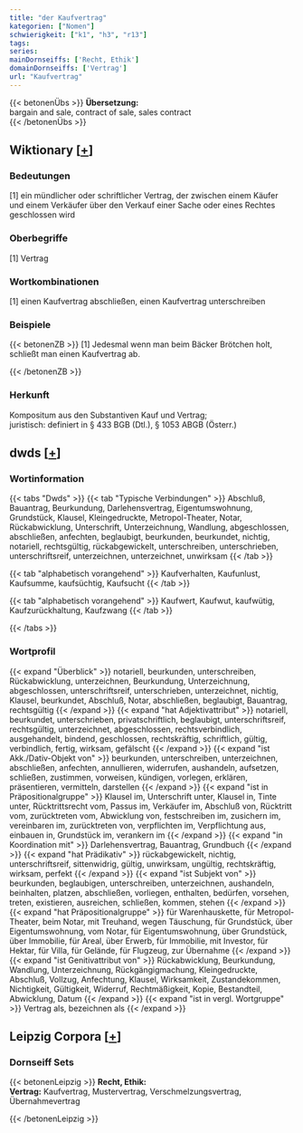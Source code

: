 ```yaml
---
title: "der Kaufvertrag"
kategorien: ["Nomen"]
schwierigkeit: ["k1", "h3", "r13"]
tags:
series:
mainDornseiffs: ['Recht, Ethik']
domainDornseiffs: ['Vertrag']
url: "Kaufvertrag"
---
```


{{< betonenÜbs >}}
**Übersetzung:**  
bargain and sale, contract  of sale, sales contract  
{{< /betonenÜbs >}}

## Wiktionary [[+](https://de.wiktionary.org/wiki/Kaufvertrag)]

### Bedeutungen
[1] ein mündlicher oder schriftlicher Vertrag, der zwischen einem Käufer und einem Verkäufer über den Verkauf einer Sache oder eines Rechtes geschlossen wird  

### Oberbegriffe
[1] Vertrag  

### Wortkombinationen
[1] einen Kaufvertrag abschließen, einen Kaufvertrag unterschreiben  

### Beispiele
{{< betonenZB >}}
[1] Jedesmal wenn man beim Bäcker Brötchen holt, schließt man einen Kaufvertrag ab.  

{{< /betonenZB >}}
### Herkunft
Kompositum aus den Substantiven Kauf und Vertrag;  
juristisch: definiert in § 433 BGB (Dtl.),  § 1053 ABGB (Österr.)  



## dwds [[+](https://www.dwds.de/wb/Kaufvertrag)]

### Wortinformation
{{< tabs "Dwds" >}}
{{< tab "Typische Verbindungen" >}}
Abschluß, Bauantrag, Beurkundung, Darlehensvertrag, Eigentumswohnung, Grundstück, Klausel, Kleingedruckte, Metropol-Theater, Notar, Rückabwicklung, Unterschrift, Unterzeichnung, Wandlung, abgeschlossen, abschließen, anfechten, beglaubigt, beurkunden, beurkundet, nichtig, notariell, rechtsgültig, rückabgewickelt, unterschreiben, unterschrieben, unterschriftsreif, unterzeichnen, unterzeichnet, unwirksam
{{< /tab >}}

{{< tab "alphabetisch vorangehend" >}}
Kaufverhalten, Kaufunlust, Kaufsumme, kaufsüchtig, Kaufsucht
{{< /tab >}}

{{< tab "alphabetisch vorangehend" >}}
Kaufwert, Kaufwut, kaufwütig, Kaufzurückhaltung, Kaufzwang
{{< /tab >}}

{{< /tabs >}}

### Wortprofil
{{< expand "Überblick" >}} notariell, beurkunden, unterschreiben, Rückabwicklung, unterzeichnen, Beurkundung, Unterzeichnung, abgeschlossen, unterschriftsreif, unterschrieben, unterzeichnet, nichtig, Klausel, beurkundet, Abschluß, Notar, abschließen, beglaubigt, Bauantrag, rechtsgültig {{< /expand >}}
{{< expand "hat Adjektivattribut" >}} notariell, beurkundet, unterschrieben, privatschriftlich, beglaubigt, unterschriftsreif, rechtsgültig, unterzeichnet, abgeschlossen, rechtsverbindlich, ausgehandelt, bindend, geschlossen, rechtskräftig, schriftlich, gültig, verbindlich, fertig, wirksam, gefälscht {{< /expand >}}
{{< expand "ist Akk./Dativ-Objekt von" >}} beurkunden, unterschreiben, unterzeichnen, abschließen, anfechten, annullieren, widerrufen, aushandeln, aufsetzen, schließen, zustimmen, vorweisen, kündigen, vorlegen, erklären, präsentieren, vermitteln, darstellen {{< /expand >}}
{{< expand "ist in Präpositionalgruppe" >}} Klausel im, Unterschrift unter, Klausel in, Tinte unter, Rücktrittsrecht vom, Passus im, Verkäufer im, Abschluß von, Rücktritt vom, zurücktreten vom, Abwicklung von, festschreiben im, zusichern im, vereinbaren im, zurücktreten von, verpflichten im, Verpflichtung aus, einbauen in, Grundstück im, verankern im {{< /expand >}}
{{< expand "in Koordination mit" >}} Darlehensvertrag, Bauantrag, Grundbuch {{< /expand >}}
{{< expand "hat Prädikativ" >}} rückabgewickelt, nichtig, unterschriftsreif, sittenwidrig, gültig, unwirksam, ungültig, rechtskräftig, wirksam, perfekt {{< /expand >}}
{{< expand "ist Subjekt von" >}} beurkunden, beglaubigen, unterschreiben, unterzeichnen, aushandeln, beinhalten, platzen, abschließen, vorliegen, enthalten, bedürfen, vorsehen, treten, existieren, ausreichen, schließen, kommen, stehen {{< /expand >}}
{{< expand "hat Präpositionalgruppe" >}} für Warenhauskette, für Metropol-Theater, beim Notar, mit Treuhand, wegen Täuschung, für Grundstück, über Eigentumswohnung, vom Notar, für Eigentumswohnung, über Grundstück, über Immobilie, für Areal, über Erwerb, für Immobilie, mit Investor, für Hektar, für Villa, für Gelände, für Flugzeug, zur Übernahme {{< /expand >}}
{{< expand "ist Genitivattribut von" >}} Rückabwicklung, Beurkundung, Wandlung, Unterzeichnung, Rückgängigmachung, Kleingedruckte, Abschluß, Vollzug, Anfechtung, Klausel, Wirksamkeit, Zustandekommen, Nichtigkeit, Gültigkeit, Widerruf, Rechtmäßigkeit, Kopie, Bestandteil, Abwicklung, Datum {{< /expand >}}
{{< expand "ist in vergl. Wortgruppe" >}} Vertrag als, bezeichnen als {{< /expand >}}

## Leipzig Corpora [[+](https://corpora.uni-leipzig.de/en/res?word=Kaufvertrag&corpusId=deu_newscrawl-public_2018)]

### Dornseiff Sets
{{< betonenLeipzig >}}
**Recht, Ethik:**  
**Vertrag:** Kaufvertrag, Mustervertrag, Verschmelzungsvertrag, Übernahmevertrag  

{{< /betonenLeipzig >}}
